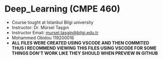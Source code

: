 # Deep_Learning (CMPE 460)
- Course tought at Istanbul Bilgi university 
- Instructor: Dr. Mürsel Taşgın
- Instructor Email: mursel.tasgin@bilgi.edu.tr
- Mohammed Obidou 119200016
- **ALL FILES WERE CREATED USING VSCODE AND THEN COMMITED THUS 
I RECOMMEND VIEWING THIS FILES USING VSCODE FOR SOME THINGS DON'T 
WORK LIKE THEY SHOULD WHEN PREVIEW IN GITHUB**
